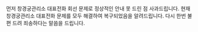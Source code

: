 먼저 창경궁관리소 대표전화 회선 문제로 정상적인 안내 못 드린 점 사과드립니다.
현재 창경궁관리소 대표전화 문제를 모두 해결하여 복구되었음을 알려드립니다.
다시 한번 불편 드려 죄송하다는 말씀을 드립니다.